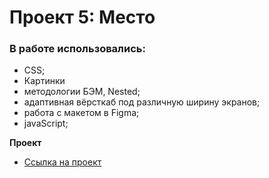 # Проект 5: Место

### В работе использовались:

* CSS;
* Картинки
* методологии БЭМ, Nested;
* адаптивная вёрсткаб под различную ширину экранов;
* работа с макетом в Figma;
* javaScript;

**Проект**

* [Ссылка на проект](https://artemrumyantsev.github.io/mesto/)

